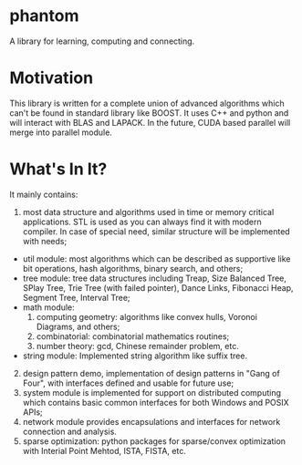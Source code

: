# phantom
A library for learning, computing and connecting.

# Motivation

This library is written for a complete union of advanced algorithms which can't be found in standard library like BOOST. It uses C++ and python and will interact with BLAS and LAPACK. In the future, CUDA based parallel will merge into parallel module.

# What's In It?

 It mainly contains:

1. most data structure and algorithms used in time or memory critical applications. STL is used as you can always find it with modern compiler. In case of special need, similar structure will be implemented with needs;
  * util module: most algorithms which can be described as supportive like bit operations, hash algorithms, binary search, and others;
  * tree module: tree data structures including Treap, Size Balanced Tree, SPlay Tree, Trie Tree (with failed pointer), Dance Links, Fibonacci Heap, Segment Tree, Interval Tree;
  * math module:
    1. computing geometry: algorithms like convex hulls, Voronoi Diagrams, and others;
    2. combinatorial: combinatorial mathematics routines;
    3. number theory: gcd, Chinese remainder problem, etc.
  * string module: Implemented string algorithm like suffix tree.
2. design pattern demo, implementation of design patterns in "Gang of Four", with interfaces defined and usable for future use;
3. system module is implemented for support on distributed computing which contains basic common interfaces for both Windows and POSIX APIs;
4. network module provides encapsulations and interfaces for network connection and analysis.
5. sparse optimization: python packages for sparse/convex optimization with Interial Point Mehtod, ISTA, FISTA, etc.
 